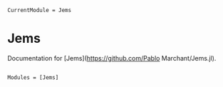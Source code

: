 ```@meta
CurrentModule = Jems
```

# Jems

Documentation for [Jems](https://github.com/Pablo Marchant/Jems.jl).

```@index
```

```@autodocs
Modules = [Jems]
```
